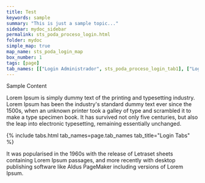 ```yaml
---
title: Test
keywords: sample
summary: "This is just a sample topic..."
sidebar: mydoc_sidebar
permalink: sts_poda_proceso_login.html
folder: mydoc
simple_map: true
map_name: sts_poda_login_map
box_number: 1
tags: [page]
tab_names: [["Login Administrador", sts_poda_proceso_login_tab1], ["Login Planificador", sts_poda_proceso_login_tab2]]
---
```


Sample Content

Lorem Ipsum is simply dummy text of the printing and typesetting industry. Lorem Ipsum has been the industry's standard dummy text ever since the 1500s, when an unknown printer took a galley of type and scrambled it to make a type specimen book. It has survived not only five centuries, but also the leap into electronic typesetting, remaining essentially unchanged. 

{% include tabs.html tab_names=page.tab_names tab_title="Login Tabs" %}

It was popularised in the 1960s with the release of Letraset sheets containing Lorem Ipsum passages, and more recently with desktop publishing software like Aldus PageMaker including versions of Lorem Ipsum.